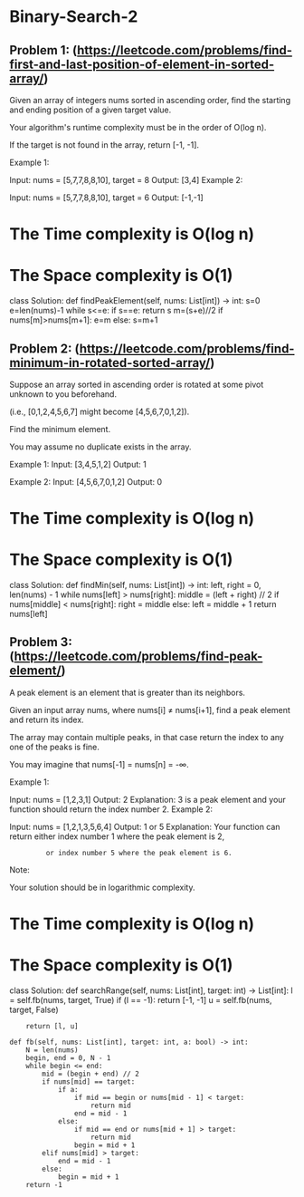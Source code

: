 # Binary-Search-2

## Problem 1: (https://leetcode.com/problems/find-first-and-last-position-of-element-in-sorted-array/)

Given an array of integers nums sorted in ascending order, find the starting and ending position of a given target value.

Your algorithm's runtime complexity must be in the order of O(log n).

If the target is not found in the array, return [-1, -1].

Example 1:

Input: nums = [5,7,7,8,8,10], target = 8
Output: [3,4]
Example 2:

Input: nums = [5,7,7,8,8,10], target = 6
Output: [-1,-1]
# The Time complexity is O(log n)
# The Space complexity is O(1)
class Solution:
    def findPeakElement(self, nums: List[int]) -> int:
        s=0
        e=len(nums)-1
        while s<=e:
            if s==e:
                return s
            m=(s+e)//2
            if nums[m]>nums[m+1]:
                e=m
            else:
                s=m+1
## Problem 2: (https://leetcode.com/problems/find-minimum-in-rotated-sorted-array/)

Suppose an array sorted in ascending order is rotated at some pivot unknown to you beforehand.

(i.e., [0,1,2,4,5,6,7] might become [4,5,6,7,0,1,2]).

Find the minimum element.

You may assume no duplicate exists in the array.

Example 1:
Input: [3,4,5,1,2]
Output: 1

Example 2:
Input: [4,5,6,7,0,1,2]
Output: 0
# The Time complexity is O(log n)
# The Space complexity is O(1)
class Solution:
    def findMin(self, nums: List[int]) -> int:
        left, right = 0, len(nums) - 1
        while nums[left] > nums[right]:
            middle  = (left + right) // 2
            if nums[middle] < nums[right]:
                right = middle
            else:
                left = middle + 1
        return nums[left]

## Problem 3: (https://leetcode.com/problems/find-peak-element/)
A peak element is an element that is greater than its neighbors.

Given an input array nums, where nums[i] ≠ nums[i+1], find a peak element and return its index.

The array may contain multiple peaks, in that case return the index to any one of the peaks is fine.

You may imagine that nums[-1] = nums[n] = -∞.

Example 1:

Input: nums = [1,2,3,1]
Output: 2
Explanation: 3 is a peak element and your function should return the index number 2.
Example 2:

Input: nums = [1,2,1,3,5,6,4]
Output: 1 or 5 
Explanation: Your function can return either index number 1 where the peak element is 2, 

             or index number 5 where the peak element is 6.
Note:

Your solution should be in logarithmic complexity.
# The Time complexity is O(log n)
# The Space complexity is O(1)
class Solution:
    def searchRange(self, nums: List[int], target: int) -> List[int]:
        l = self.fb(nums, target, True)
        if (l == -1):
            return [-1, -1]
        u = self.fb(nums, target, False)
        
        return [l, u]
        
    def fb(self, nums: List[int], target: int, a: bool) -> int:
        N = len(nums)
        begin, end = 0, N - 1
        while begin <= end:
            mid = (begin + end) // 2  
            if nums[mid] == target:
                if a:
                    if mid == begin or nums[mid - 1] < target:
                        return mid
                    end = mid - 1
                else:
                    if mid == end or nums[mid + 1] > target:
                        return mid
                    begin = mid + 1
            elif nums[mid] > target:
                end = mid - 1
            else:
                begin = mid + 1
        return -1
